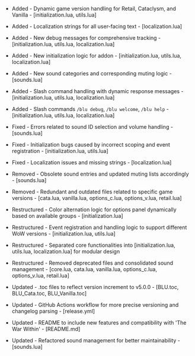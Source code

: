 - Added - Dynamic game version handling for Retail, Cataclysm, and Vanilla - [initialization.lua, utils.lua]
- Added - Localization strings for all user-facing text - [localization.lua]
- Added - New debug messages for comprehensive tracking - [initialization.lua, utils.lua, localization.lua]
- Added - New initialization logic for addon - [initialization.lua, utils.lua, localization.lua]
- Added - New sound categories and corresponding muting logic - [sounds.lua]
- Added - Slash command handling with dynamic response messages - [initialization.lua, utils.lua, localization.lua]
- Added - Slash commands `/blu debug`, `/blu welcome`, `/blu help` - [initialization.lua, utils.lua, localization.lua]

- Fixed - Errors related to sound ID selection and volume handling - [sounds.lua]
- Fixed - Initialization bugs caused by incorrect scoping and event registration - [initialization.lua, utils.lua]
- Fixed - Localization issues and missing strings - [localization.lua]

- Removed - Obsolete sound entries and updated muting lists accordingly - [sounds.lua]
- Removed - Redundant and outdated files related to specific game versions - [cata.lua, vanilla.lua, options_c.lua, options_v.lua, retail.lua]

- Restructured - Color alternation logic for options panel dynamically based on available groups - [initialization.lua]
- Restructured - Event registration and handling logic to support different WoW versions - [initialization.lua, utils.lua]
- Restructured - Separated core functionalities into [initialization.lua, utils.lua, localization.lua] for modular design
- Restructured - Removed deprecated files and consolidated sound management - [core.lua, cata.lua, vanilla.lua, options_c.lua, options_v.lua, retail.lua]

- Updated - .toc files to reflect version increment to v5.0.0 - [BLU.toc, BLU_Cata.toc, BLU_Vanilla.toc]
- Updated - GitHub Actions workflow for more precise versioning and changelog parsing - [release.yml]
- Updated - README to include new features and compatibility with 'The War Within' - [README.md]
- Updated - Refactored sound management for better maintainability - [sounds.lua]